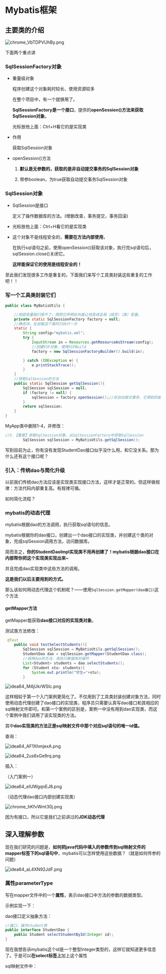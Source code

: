 # Mybatis框架

## 主要类的介绍

![chrome_VbTDPVUhBy.png](https://raw.githubusercontent.com/Fanyup/cloudimg/master/img/chrome_VbTDPVUhBy.png)

下面两个重点讲

### SqlSessionFactory对象

- 重量级对象
  
  程序创建这个对象耗时较长、使用资源较多
  
  在整个项目中，有一个就够用了。
  
  **SqlSessionFactory是一个接口**，提供的**openSession()方法来获取SqlSession对象**。
  
  光标放他上面：Ctrl+H看它的是实现类

- 作用
  
  获取SqlSession对象

- openSession()方法
  
  1. **默认是无参数的，获取的是非自动提交事务的SqlSession对象**
  
  2. 带参boolean，为true获取自动提交事务SqlSession对象

### SqlSession对象

- SqlSession是接口
  
  定义了操作数据库的方法。(增删改查，事务提交，事务回滚)

- 光标放他上面：Ctrl+H看它的是实现类

- 这个对象不是线程安全的，**需要在方法内部使用**，
  
  在执行sql语句之前，使用openSession()获取该对象，执行完sql语句后，sqlSession.close()关闭它。
  
  **这样能保证它的使用是线程安全的！**

至此我们发现很多工作是重复的，下面我们来写个工具类封装这些重复的工作吧！！

### 写一个工具类封装它们

```java
public class MyBatisUtils {

    //局部变量我们用不了，得把它声明在外面让他变成全局（成员）（类）变量。
    private static SqlSessionFactory factory = null;
    //静态块，在加载这个类时只执行一次
    static {
        String config="mybatis.xml";
        try {
            InputStream in = Resources.getResourceAsStream(config);
            //创建SSF对象，使用SSFBuild
            factory = new SqlSessionFactoryBuilder().build(in);

        } catch (IOException e) {
            e.printStackTrace();
        }
    }
    //获取SqlSession的方法
    public static SqlSession getSqlSession(){
        SqlSession sqlSession = null;
        if (factory != null) {
            sqlSession = factory.openSession();//非自动提交事务，它得到的是一个对象
        }
        return sqlSession;
    }
}

```

MyApp类中删除1-4，并修改：

```java
//5.【重要】获取SqlSession对象，从SqlSessionFactory中获取SqlSession
        SqlSession sqlSession = MyBatisUtils.getSqlSession();
```

写到目前为止，你有没有发现StudentDao接口似乎没什么用，和它没关系。那为什么还有这个接口呢？

### 引入：传统dao与简化升级

以前我们传统dao方法应该是实现类实现接口方法，这样才是正常的。但这样做规律：方法代码内部重复高。有规律可循。

如何简化流程？

### mybatis的动态代理

mybatis根据dao的方法调用，执行获取sql语句的信息。

mybatis根据你的dao接口，创建出一个dao接口的实现类，并创建这个类的对象，完成sqlSession调用方法，访问数据库。

简而言之，**你的StudentDaoImpl实现类不用再创建了！mybatis根据dao接口在内部帮你把这个实现类实现出来~**

并且完成dao实现类中这些方法的调用。

**这是我们以后主要用到的方式。**

那么该如何用动态代理这个机制呢？——使用`SqlSession.getMapper(dao接口)`这个方法

#### getMapper方法

getMapper能获取**dao接口对应的实现类对象**。

测试类方法修改：

```java
 @Test
    public void testSelectStudents(){
        SqlSession sqlSession = MyBatisUtils.getSqlSession();
        StudentDao dao = sqlSession.getMapper(StudentDao.class);
        //调用dao的方法，来执行数据库的操作
        List<Student> students = dao.selectStudents();
        for (Student stu: students){
            System.out.println("学生="+stu);
        }
```

![idea64_M4jUkrWSIc.png](https://raw.githubusercontent.com/Fanyup/cloudimg/master/img/idea64_M4jUkrWSIc.png)

这样相较于第一个入门案例更简化了。不仅用到了工具类封装创建对象方法，同时使用动态代理创建了dao接口的实现类，程序员只需要认真写dao接口和其相应的sql映射文件即可。和第一个案例的区别是，案例一中没有用到dao实现类，而这个案例中我们调用了该实现类的方法。

其中**dao实现类的方法正是sql映射文件中那个对应sql语句的唯一id值。**

查询：

![idea64_AF1XhmjexA.png](https://raw.githubusercontent.com/Fanyup/cloudimg/master/img/idea64_AF1XhmjexA.png)

![idea64_2us6xGe9rq.png](https://raw.githubusercontent.com/Fanyup/cloudimg/master/img/idea64_2us6xGe9rq.png)

插入：

（入门案例一）

![idea64_eIUWgqnEJ8.png](https://raw.githubusercontent.com/Fanyup/cloudimg/master/img/idea64_eIUWgqnEJ8.png)

（动态代理dao接口内部创建实现类）

![chrome_hKfvWmt30j.png](https://raw.githubusercontent.com/Fanyup/cloudimg/master/img/chrome_hKfvWmt30j.png)

因为有接口，所以它是我们之前讲过的**JDK动态代理**

## 深入理解参数

现在我们研究的问题是，**如何把java代码中填入的参数传到sql映射文件的mapper标签下的sql语句中**，mybatis可以怎样使用这些数据？（就是如何传参的问题）

![idea64_aL4XN92JdF.png](https://raw.githubusercontent.com/Fanyup/cloudimg/master/img/idea64_aL4XN92JdF.png)

### 属性parameterType

写在mapper文件中的一个**属性**，表示dao接口中方法的参数的数据类型。

示例实现一下：

dao接口定义抽象方法：

```java
//接口，操作student表
public interface StudentDao {
    public Student selectStudentById(Integer id);
}

```

现在我想告诉mybatis这个id是一个整型Integer类型的，这样它就知道更多信息了。于是可以**在select标签上**加上这个属性

sql映射文件中：


